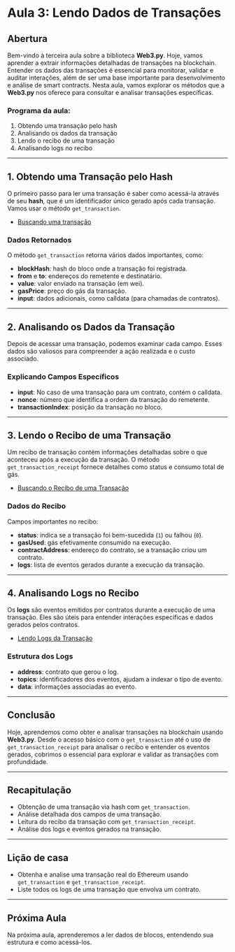 # Aula 3: **Lendo Dados de Transações**

## Abertura

Bem-vindo à terceira aula sobre a biblioteca **Web3.py**. Hoje, vamos aprender a extrair informações detalhadas de transações na blockchain. Entender os dados das transações é essencial para monitorar, validar e auditar interações, além de ser uma base importante para desenvolvimento e análise de smart contracts. Nesta aula, vamos explorar os métodos que a **Web3.py** nos oferece para consultar e analisar transações específicas.

### Programa da aula:

1. Obtendo uma transação pelo hash
2. Analisando os dados da transação
3. Lendo o recibo de uma transação
4. Analisando logs no recibo

---

## 1. Obtendo uma Transação pelo Hash

O primeiro passo para ler uma transação é saber como acessá-la através de seu **hash**, que é um identificador único gerado após cada transação. Vamos usar o método `get_transaction`.

- [Buscando uma transação](../../playground/aula3/get_transaction.py)

### Dados Retornados

O método `get_transaction` retorna vários dados importantes, como:

- **blockHash**: hash do bloco onde a transação foi registrada.
- **from** e **to**: endereços do remetente e destinatário.
- **value**: valor enviado na transação (em wei).
- **gasPrice**: preço do gás da transação.
- **input**: dados adicionais, como calldata (para chamadas de contratos).

---

## 2. Analisando os Dados da Transação

Depois de acessar uma transação, podemos examinar cada campo. Esses dados são valiosos para compreender a ação realizada e o custo associado.

### Explicando Campos Específicos

- **input**: No caso de uma transação para um contrato, contém o calldata.
- **nonce**: número que identifica a ordem da transação do remetente.
- **transactionIndex**: posição da transação no bloco.

---

## 3. Lendo o Recibo de uma Transação

Um recibo de transação contém informações detalhadas sobre o que aconteceu após a execução da transação. O método `get_transaction_receipt` fornece detalhes como status e consumo total de gás.

- [Buscando o Recibo de uma Transação](../../playground/aula3/get_transaction_receipt.py)

### Dados do Recibo

Campos importantes no recibo:

- **status**: indica se a transação foi bem-sucedida (`1`) ou falhou (`0`).
- **gasUsed**: gás efetivamente consumido na execução.
- **contractAddress**: endereço do contrato, se a transação criou um contrato.
- **logs**: lista de eventos gerados durante a execução da transação.

---

## 4. Analisando Logs no Recibo

Os **logs** são eventos emitidos por contratos durante a execução de uma transação. Eles são úteis para entender interações específicas e dados gerados pelos contratos.

- [Lendo Logs da Transação](../../playground/aula3/get_transaction_logs.py)

### Estrutura dos Logs

- **address**: contrato que gerou o log.
- **topics**: identificadores dos eventos, ajudam a indexar o tipo de evento.
- **data**: informações associadas ao evento.

---

## Conclusão

Hoje, aprendemos como obter e analisar transações na blockchain usando **Web3.py**. Desde o acesso básico com o `get_transaction` até o uso de `get_transaction_receipt` para analisar o recibo e entender os eventos gerados, cobrimos o essencial para explorar e validar as transações com profundidade.

---

## Recapitulação

- Obtenção de uma transação via hash com `get_transaction`.
- Análise detalhada dos campos de uma transação.
- Leitura do recibo da transação com `get_transaction_receipt`.
- Análise dos logs e eventos gerados na transação.

---

## Lição de casa

- Obtenha e analise uma transação real do Ethereum usando `get_transaction` e `get_transaction_receipt`.
- Liste todos os logs de uma transação que envolva um contrato.

---

## Próxima Aula

Na próxima aula, aprenderemos a ler dados de blocos, entendendo sua estrutura e como acessá-los.
